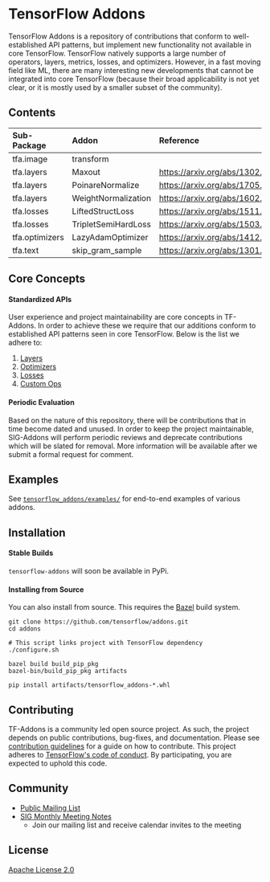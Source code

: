 # TensorFlow Addons

TensorFlow Addons is a repository of contributions that conform to
well-established API patterns, but implement new functionality
not available in core TensorFlow. TensorFlow natively supports
a large number of operators, layers, metrics, losses, and optimizers.
However, in a fast moving field like ML, there are many interesting new
developments that cannot be integrated into core TensorFlow
(because their broad applicability is not yet clear, or it is mostly
 used by a smaller subset of the community).

## Contents
| Sub-Package    | Addon  | Reference                                  |
|:----------------------- |:----------- |:---------------------------- |
| tfa.image | transform |                                           |
| tfa.layers | Maxout | https://arxiv.org/abs/1302.4389             |
| tfa.layers | PoinareNormalize | https://arxiv.org/abs/1705.08039  |
| tfa.layers | WeightNormalization | https://arxiv.org/abs/1602.07868 |
| tfa.losses | LiftedStructLoss | https://arxiv.org/abs/1511.06452       |
| tfa.losses | TripletSemiHardLoss | https://arxiv.org/abs/1503.03832       |
| tfa.optimizers | LazyAdamOptimizer | https://arxiv.org/abs/1412.6980 |
| tfa.text | skip_gram_sample | https://arxiv.org/abs/1301.3781 |

## Core Concepts

#### Standardized APIs
User experience and project maintainability are core concepts in
TF-Addons. In order to achieve these we require that our additions
conform to established API patterns seen in core TensorFlow. Below is
the list we adhere to:


1) [Layers](tensorflow_addons/layers/README.md)
1) [Optimizers](tensorflow_addons/optimizers/README.md)
1) [Losses](tensorflow_addons/losses/README.md)
1) [Custom Ops](tensorflow_addons/custom_ops/README.md)

#### Periodic Evaluation
Based on the nature of this repository, there will be contributions that
in time become dated and unused. In order to keep the project
maintainable, SIG-Addons will perform periodic reviews and deprecate
contributions which will be slated for removal. More information will
be available after we submit a formal request for comment.


## Examples
See [`tensorflow_addons/examples/`](tensorflow_addons/examples/)
for end-to-end examples of various addons.

## Installation
#### Stable Builds
`tensorflow-addons` will soon be available in PyPi.

#### Installing from Source
You can also install from source. This requires the [Bazel](
https://bazel.build/) build system.

```
git clone https://github.com/tensorflow/addons.git
cd addons

# This script links project with TensorFlow dependency
./configure.sh

bazel build build_pip_pkg
bazel-bin/build_pip_pkg artifacts

pip install artifacts/tensorflow_addons-*.whl
```

## Contributing
TF-Addons is a community led open source project. As such, the project
depends on public contributions, bug-fixes, and documentation. Please
see [contribution guidelines](CONTRIBUTING.md) for a guide on how to
contribute. This project adheres to [TensorFlow's code of conduct](CODE_OF_CONDUCT.md).
By participating, you are expected to uphold this code.

## Community
* [Public Mailing List](https://groups.google.com/a/tensorflow.org/forum/#!forum/addons)
* [SIG Monthly Meeting Notes](https://docs.google.com/document/d/1kxg5xIHWLY7EMdOJCdSGgaPu27a9YKpupUz2VTXqTJg)
    * Join our mailing list and receive calendar invites to the meeting

## License
[Apache License 2.0](LICENSE)
